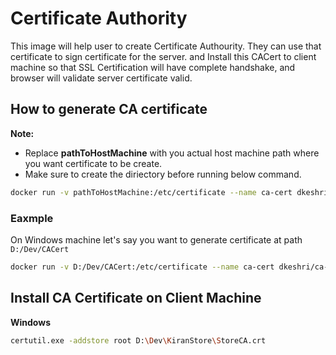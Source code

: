 # Certificate Authority

This image will help user to create Certificate Authourity. They can use that certificate to sign certificate for the server. and Install this CACert to client machine so that SSL Certification will have complete handshake, and browser will validate server certificate valid.


## How to generate CA certificate
**Note:** 
* Replace **pathToHostMachine** with you actual host machine path where you want certificate to be create.
* Make sure to create the diriectory before running below command.
```bash
docker run -v pathToHostMachine:/etc/certificate --name ca-cert dkeshri/ca-cert
```

### Eaxmple 
On Windows machine let's say you want to generate certificate at path `D:/Dev/CACert`

```bash
docker run -v D:/Dev/CACert:/etc/certificate --name ca-cert dkeshri/ca-cert
```

## Install CA Certificate on Client Machine
__Windows__
```bash
certutil.exe -addstore root D:\Dev\KiranStore\StoreCA.crt
```